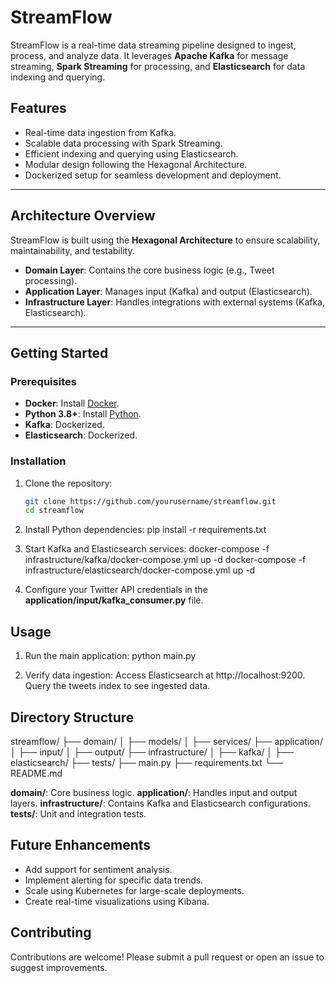 # StreamFlow

StreamFlow is a real-time data streaming pipeline designed to ingest, process, and analyze data. It leverages **Apache Kafka** for message streaming, **Spark Streaming** for processing, and **Elasticsearch** for data indexing and querying.

## Features
- Real-time data ingestion from Kafka.
- Scalable data processing with Spark Streaming.
- Efficient indexing and querying using Elasticsearch.
- Modular design following the Hexagonal Architecture.
- Dockerized setup for seamless development and deployment.

---

## Architecture Overview

StreamFlow is built using the **Hexagonal Architecture** to ensure scalability, maintainability, and testability.

- **Domain Layer**: Contains the core business logic (e.g., Tweet processing).
- **Application Layer**: Manages input (Kafka) and output (Elasticsearch).
- **Infrastructure Layer**: Handles integrations with external systems (Kafka, Elasticsearch).

---

## Getting Started

### Prerequisites
- **Docker**: Install [Docker](https://www.docker.com/).
- **Python 3.8+**: Install [Python](https://www.python.org/).
- **Kafka**: Dockerized.
- **Elasticsearch**: Dockerized.

### Installation

1. Clone the repository:
   ```bash
   git clone https://github.com/yourusername/streamflow.git
   cd streamflow

2. Install Python dependencies:
   pip install -r requirements.txt

3. Start Kafka and Elasticsearch services:
   docker-compose -f infrastructure/kafka/docker-compose.yml up -d
   docker-compose -f infrastructure/elasticsearch/docker-compose.yml up -d

4. Configure your Twitter API credentials in the **application/input/kafka_consumer.py** file.

## Usage
1. Run the main application:
   python main.py

2. Verify data ingestion:
   Access Elasticsearch at http://localhost:9200.
   Query the tweets index to see ingested data.

## Directory Structure
streamflow/
├── domain/
│   ├── models/
│   ├── services/
├── application/
│   ├── input/
│   ├── output/
├── infrastructure/
│   ├── kafka/
│   ├── elasticsearch/
├── tests/
├── main.py
├── requirements.txt
└── README.md

**domain/**: Core business logic.
**application/**: Handles input and output layers.
**infrastructure/**: Contains Kafka and Elasticsearch configurations.
**tests/**: Unit and integration tests.

## Future Enhancements
   <ul>
      <li>Add support for sentiment analysis.</li>
      <li>Implement alerting for specific data trends.</li>
      <li>Scale using Kubernetes for large-scale deployments.</li>
      <li>Create real-time visualizations using Kibana.</li>
   </ul>

## Contributing
   Contributions are welcome! Please submit a pull request or open an issue to suggest improvements.
